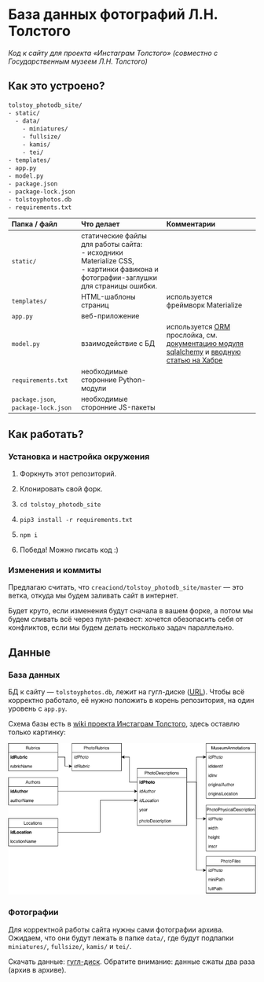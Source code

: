# База данных фотографий Л.Н. Толстого
_Код к сайту для проекта «Инстаграм Толстого» (совместно с Государственным музеем Л.Н. Толстого)_

## Как это устроено?

```
tolstoy_photodb_site/
- static/
  - data/
    - miniatures/
    - fullsize/
    - kamis/
    - tei/
- templates/
- app.py
- model.py
- package.json
- package-lock.json
- tolstoyphotos.db
- requirements.txt
```

|**Папка / файл**|**Что делает**|**Комментарии**|
|:---------------|:-------------|:--------------|
|`static/`|статические файлы для работы сайта: <br/> - исходники Materialize CSS,<br /> - картинки фавикона и фотографии-заглушки для страницы ошибки.||
|`templates/`|HTML-шаблоны страниц|используется фреймворк Materialize|
|`app.py`|веб-приложение||
|`model.py`|взаимодействие с БД|используется [ORM](https://habr.com/en/post/237889/) прослойка, см. [документацию модуля sqlalchemy](https://docs.sqlalchemy.org/en/13/) и [вводную статью на Хабре](https://habr.com/en/post/470285/)|
|`requirements.txt`|необходимые сторонние Python-модули||
|`package.json`, `package-lock.json`|необходимые сторонние JS-пакеты||

## Как работать?

### Установка и настройка окружения

1. Форкнуть этот репозиторий.

2. Клонировать свой форк.

3. `cd tolstoy_photodb_site`

4. `pip3 install -r requirements.txt`

5. `npm i`

6. Победа! Можно писать код :)

### Изменения и коммиты

Предлагаю считать, что `creaciond/tolstoy_photodb_site/master` — это ветка, откуда мы будем заливать сайт в интернет.

Будет круто, если изменения будут сначала в вашем форке, а потом мы будем сливать всё через пулл-реквест: хочется обезопасить себя от конфликтов, если мы будем делать несколько задач параллельно.

## Данные

### База данных

БД к сайту — `tolstoyphotos.db`, лежит на гугл-диске ([URL](https://drive.google.com/file/d/1IxFc-Z6bmeQWiCvsIz4LZWrRPDDg6XQ8/view?usp=sharing)). Чтобы всё корректно работало, её нужно положить в корень репозитория, на один уровень с `app.py`.

Схема базы есть в [wiki проекта Инстаграм Толстого](https://github.com/dhhse/tolstoy_instagram/wiki/Структура-базы-данных), здесь оставлю только картинку:

![](https://raw.githubusercontent.com/creaciond/databases_course/master/final/database_structure.png)

### Фотографии

Для корректной работы сайта нужны сами фотографии архива. Ожидаем, что они будут лежать в папке `data/`, где будут подпапки `miniatures/`, `fullsize/`, `kamis/` и `tei/`.

Скачать данные: [гугл-диск](https://drive.google.com/file/d/1Cqbqa_v5eggdoLKouxOvBW0dUwHzWRGo/view?usp=sharing). Обратите внимание: данные сжаты два раза (архив в архиве).
